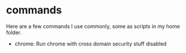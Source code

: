 commands
========

Here are a few commands I use commonly, some as scripts in my home folder.

* chrome: Run chrome with cross domain security stuff disabled

